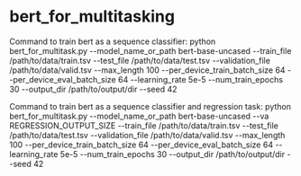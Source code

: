 # bert_for_multitasking

Command to train bert as a sequence classifier:
python bert_for_multitask.py --model_name_or_path bert-base-uncased --train_file /path/to/data/train.tsv --test_file /path/to/data/test.tsv --validation_file /path/to/data/valid.tsv --max_length 100 --per_device_train_batch_size 64 --per_device_eval_batch_size 64 --learning_rate 5e-5 --num_train_epochs 30 --output_dir /path/to/output/dir --seed 42

Command to train bert as a sequence classifier and regression task:
python bert_for_multitask.py --model_name_or_path bert-base-uncased --va REGRESSION_OUTPUT_SIZE --train_file /path/to/data/train.tsv --test_file /path/to/data/test.tsv --validation_file /path/to/data/valid.tsv --max_length 100 --per_device_train_batch_size 64 --per_device_eval_batch_size 64 --learning_rate 5e-5 --num_train_epochs 30 --output_dir /path/to/output/dir --seed 42
